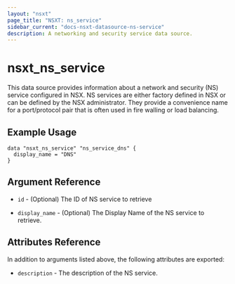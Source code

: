 ```yaml
---
layout: "nsxt"
page_title: "NSXT: ns_service"
sidebar_current: "docs-nsxt-datasource-ns-service"
description: A networking and security service data source.
---
```


# nsxt_ns_service

This data source provides information about a network and security (NS) service configured in NSX. NS services are either factory defined in NSX or can be defined by the NSX administrator. They provide a convenience name for a port/protocol pair that is often used in fire walling or load balancing.

## Example Usage

```hcl
data "nsxt_ns_service" "ns_service_dns" {
  display_name = "DNS"
}
```

## Argument Reference

* `id` - (Optional) The ID of NS service to retrieve

* `display_name` - (Optional) The Display Name of the NS service to retrieve.

## Attributes Reference

In addition to arguments listed above, the following attributes are exported:

* `description` - The description of the NS service.
